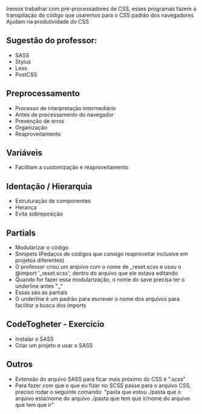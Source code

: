 Iremos trabalhar com pré-processadores de CSS, esses programas fazem a transpilação do código que usaremos para o CSS padrão dos navegadores
Ajudam na produtividade do CSS

## Sugestão do professor:
- SASS
- Stylus
- Less
- PostCSS

## Preprocessamento
- Processo de interpretação intermediário
- Antes de processamento do navegador
- Prevenção de erros
- Organização
- Reaproveitamento

## Variáveis
- Facilitam a customização e reaproveitamento

## Identação / Hierarquia
- Estruturação de componentes
- Herança
- Evita sobreposição

## Partials
- Modularizar o código
- Snnipets (Pedaços de códigos que consigo reaproveitar inclusive em projetos diferentes)
- O professor criou um arquivo com o nome de _reset.scss e usou o @import '_reset.scss'; dentro do arquivo que ele estava editando
- Quando for fazer essa modularização, o nome do save precisa ter o underline antes "_"
- Essas são as partials
- O underline é um padrão para escrever o nome dos arquivos para facilitar a busca dos imports

## CodeTogheter - Exercício
- Instalar o SASS
- Criar um projeto e usar o SASS

## Outros
- Extensão do arquivo SASS para ficar mais próximo do CSS é ".scss"
- Para fazer com que o que eu fizer no SCSS passe para o arquivo CSS, preciso rodar o seguinte comando:
"pasta que estou ./pasta que o arquivo está/nome do arquivo ./pasta que tem que ir/nome do arquivo que tem que ir"